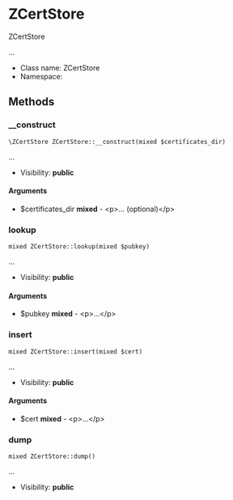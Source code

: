 ZCertStore
===============

ZCertStore

...


* Class name: ZCertStore
* Namespace: 







Methods
-------


### __construct

    \ZCertStore ZCertStore::__construct(mixed $certificates_dir)



...

* Visibility: **public**


#### Arguments
* $certificates_dir **mixed** - &lt;p&gt;... (optional)&lt;/p&gt;



### lookup

    mixed ZCertStore::lookup(mixed $pubkey)



...

* Visibility: **public**


#### Arguments
* $pubkey **mixed** - &lt;p&gt;...&lt;/p&gt;



### insert

    mixed ZCertStore::insert(mixed $cert)



...

* Visibility: **public**


#### Arguments
* $cert **mixed** - &lt;p&gt;...&lt;/p&gt;



### dump

    mixed ZCertStore::dump()



...

* Visibility: **public**



